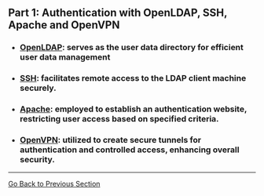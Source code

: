 ## Part 1: Authentication with OpenLDAP, SSH, Apache and OpenVPN

- ### [OpenLDAP](./openldap/ldap.md): serves as the user data directory for efficient user data management

- ### [SSH](./ssh/ssh.md): facilitates remote access to the LDAP client machine securely.

- ### [Apache](./apache/apache.md): employed to establish an authentication website, restricting user access based on specified criteria.

- ### [OpenVPN](./openvpn/vpn.md): utilized to create secure tunnels for authentication and controlled access, enhancing overall security.

---

[Go Back to Previous Section](../README.md)
